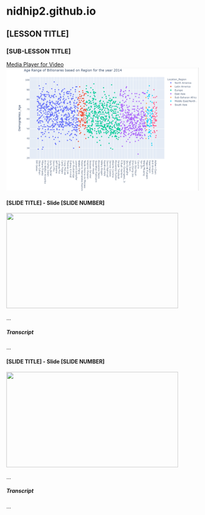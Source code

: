 # nidhip2.github.io
<h2>[LESSON TITLE]</h2>
<h3>[SUB-LESSON TITLE]</h3>

<p>
<a href="https://cdnapisec.kaltura.com/p/1329972/sp/132997200/playManifest/entryId/[KalturaEntryID]/format/url/protocol/https/flavorParamIds/0/video.mp4" target="blank" aria-label="View [VideoTitle] video in a new window">
Media Player for Video
<img src="Images/Age_range_Basedon_Region.png"/>
</a>
</p>
<div class="avoidPageBreak">


<h4>[SLIDE TITLE] - Slide [SLIDE NUMBER]</h4>
<img src="..." width="450" height="250" alt="">
</div>
<p>...</p>

<div class="avoidPageBreak">
<h5>Transcript</h5>
<p>...</p>
</div>
<div class="avoidPageBreak">
<h4>[SLIDE TITLE] - Slide [SLIDE NUMBER]</h4>
<img src="..." width="450" height="250" alt="">
</div>
<p>...</p>
<div class="avoidPageBreak">
<h5>Transcript</h5>
<p>...</p>
</div>
